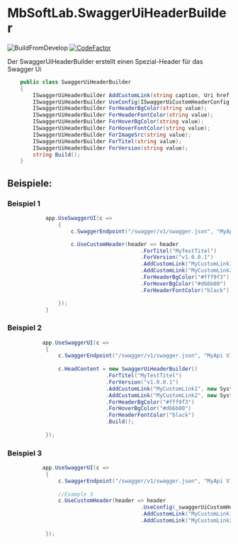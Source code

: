 ﻿# MbSoftLab.SwaggerUiHeaderBuilder

![BuildFromDevelop](https://github.com/mbsoftlab/SwaggerUiHeaderBuilder/workflows/BuildFromDevelop/badge.svg?branch=develop) [![CodeFactor](https://www.codefactor.io/repository/github/mbsoftlab/mbsoftlab.swaggeruiheaderbuilder/badge)](https://www.codefactor.io/repository/github/mbsoftlab/mbsoftlab.swaggeruiheaderbuilder)

Der SwaggerUiHeaderBuilder erstellt einen Spezial-Header für das Swagger Ui
```cs
    public class SwaggerUiHeaderBuilder
    { 
		ISwaggerUiHeaderBuilder AddCustomLink(string caption, Uri href);
		ISwaggerUiHeaderBuilder UseConfig(ISwaggerUiCustomHeaderConfig value);
		ISwaggerUiHeaderBuilder ForHeaderBgColor(string value);
		ISwaggerUiHeaderBuilder ForHeaderFontColor(string value);
		ISwaggerUiHeaderBuilder ForHoverBgColor(string value);
		ISwaggerUiHeaderBuilder ForHoverFontColor(string value);
		ISwaggerUiHeaderBuilder ForImageSrc(string value);
		ISwaggerUiHeaderBuilder ForTitel(string value);
		ISwaggerUiHeaderBuilder ForVersion(string value);
		string Build();
    }
```

## Beispiele: 

### Beispiel 1
```csharp
            app.UseSwaggerUI(c =>
                {
                    c.SwaggerEndpoint("/swagger/v1/swagger.json", "MyApi V1");

                    c.UseCustomHeader(header => header
                                          .ForTitel("MyTestTitel")
                                          .ForVersion("v1.0.0.1")
                                          .AddCustomLink("MyCustomLink1", new Uri("https://myCutom1.url"))
                                          .AddCustomLink("MyCustomLink2", new Uri("https://myCutom2.url"))
                                          .ForHeaderBgColor("#fff9f3")
                                          .ForHoverBgColor("#d66b00")
                                          .ForHeaderFontColor("black"));

                });
            }

```

### Beispiel 2
```csharp 
           app.UseSwaggerUI(c =>
            {
                c.SwaggerEndpoint("/swagger/v1/swagger.json", "MyApi V1");
         
                c.HeadContent = new SwaggerUiHeaderBuilder()
                               .ForTitel("MyTestTitel")
                               .ForVersion("v1.0.0.1")
                               .AddCustomLink("MyCustomLink1", new System.Uri("https://myCutom1.url"))
                               .AddCustomLink("MyCustomLink2", new System.Uri("https://myCutom2.url"))
                               .ForHeaderBgColor("#fff9f3")
                               .ForHoverBgColor("#d66b00")
                               .ForHeaderFontColor("black")
                               .Build();
               
            });

```
### Beispiel 3
```csharp 
           app.UseSwaggerUI(c =>
            {
                c.SwaggerEndpoint("/swagger/v1/swagger.json", "MyApi V1");
         
                //Example 3
                c.UseCustomHeader(header => header
                                          .UseConfig(_swaggerUiCustomHeaderConfig)
                                          .AddCustomLink("MyCustomLink1", new Uri("https://myCutom1.url"))
                                          .AddCustomLink("MyCustomLink2", new Uri("https://myCutom2.url")));
               
            });

```
 

